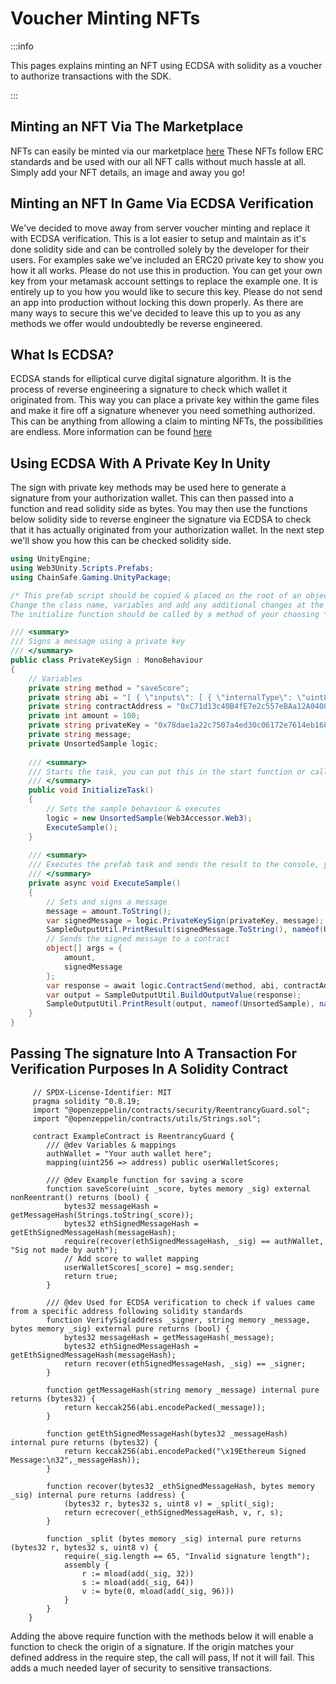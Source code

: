 ﻿---
slug: /current/voucher-minting-nfts
sidebar_position: 10
sidebar_label: Voucher Minting NFTs
---


# Voucher Minting NFTs

:::info

This pages explains minting an NFT using ECDSA with solidity as a voucher to authorize transactions with the SDK.

:::
## Minting an NFT Via The Marketplace
NFTs can easily be minted via our marketplace [here](https://marketplace.chainsafe.io/?utm_source=docs&utm_medium=documentation&utm_campaign=chainsafe_gaming_docs) These NFTs follow ERC standards and be used with our all NFT calls without much hassle at all. Simply add your NFT details, an image and away you go!

## Minting an NFT In Game Via ECDSA Verification
We've decided to move away from server voucher minting and replace it with ECDSA verification. This is a lot easier to setup and maintain as it's done solidity side and can be controlled solely by the developer for their users. For examples sake we've included an ERC20 private key to show you how it all works. Please do not use this in production. You can get your own key from your metamask account settings to replace the example one. It is entirely up to you how you would like to secure this key. Please do not send an app into production without locking this down properly. As there are many ways to secure this we've decided to leave this up to you as any methods we offer would undoubtedly be reverse engineered.

## What Is ECDSA?
ECDSA stands for elliptical curve digital signature algorithm. It is the process of reverse engineering a signature to check which wallet it originated from. This way you can place a private key within the game files and make it fire off a signature whenever you need something authorized. This can be anything from allowing a claim to minting NFTs, the possibilities are endless. More information can be found [here](https://cryptobook.nakov.com/digital-signatures/ecdsa-sign-verify-messages?utm_source=docs&utm_medium=documentation&utm_campaign=chainsafe_gaming_docs)

## Using ECDSA With A Private Key In Unity
The sign with private key methods may be used here to generate a signature from your authorization wallet. This can then passed into a function and read solidity side as bytes. You may then use the functions below solidity side to reverse engineer the signature via ECDSA to check that it has actually originated from your authorization wallet. In the next step we'll show you how this can be checked solidity side.

```csharp
using UnityEngine;
using Web3Unity.Scripts.Prefabs;
using ChainSafe.Gaming.UnityPackage;

/* This prefab script should be copied & placed on the root of an object.
Change the class name, variables and add any additional changes at the end of the execute function.
The initialize function should be called by a method of your choosing */

/// <summary>
/// Signs a message using a private key
/// </summary>
public class PrivateKeySign : MonoBehaviour
{
    // Variables
    private string method = "saveScore";
    private string abi = "[ { \"inputs\": [ { \"internalType\": \"uint8\", \"name\": \"_myArg\", \"type\": \"uint8\" } ], \"name\": \"addTotal\", \"outputs\": [], \"stateMutability\": \"nonpayable\", \"type\": \"function\" }, { \"inputs\": [], \"name\": \"myTotal\", \"outputs\": [ { \"internalType\": \"uint256\", \"name\": \"\", \"type\": \"uint256\" } ], \"stateMutability\": \"view\", \"type\": \"function\" } ]";
    private string contractAddress = "0xC71d13c40B4fE7e2c557eBAa12A0400dd4Df76C9";
    private int amount = 100;
    private string privateKey = "0x78dae1a22c7507a4ed30c06172e7614eb168d3546c13856340771e63ad3c0081";
    private string message;
    private UnsortedSample logic;
    
    /// <summary>
    /// Starts the task, you can put this in the start function or call it from a button/event
    /// </summary>
    public void InitializeTask()
    {
        // Sets the sample behaviour & executes
        logic = new UnsortedSample(Web3Accessor.Web3);
        ExecuteSample();
    }
    
    /// <summary>
    /// Executes the prefab task and sends the result to the console, you can also save this into a variable for later use
    /// </summary>
    private async void ExecuteSample()
    {
        // Sets and signs a message
        message = amount.ToString();
        var signedMessage = logic.PrivateKeySign(privateKey, message);
        SampleOutputUtil.PrintResult(signedMessage.ToString(), nameof(UnsortedSample), nameof(UnsortedSample.PrivateKeySign));
        // Sends the signed message to a contract
        object[] args = {
            amount,
            signedMessage
        };
        var response = await logic.ContractSend(method, abi, contractAddress, args);
        var output = SampleOutputUtil.BuildOutputValue(response);
        SampleOutputUtil.PrintResult(output, nameof(UnsortedSample), nameof(UnsortedSample.ContractSend));
    }
}
```

## Passing The signature Into A Transaction For Verification Purposes In A Solidity Contract
```solidity
     // SPDX-License-Identifier: MIT
     pragma solidity ^0.8.19;
     import "@openzeppelin/contracts/security/ReentrancyGuard.sol";
     import "@openzeppelin/contracts/utils/Strings.sol";

     contract ExampleContract is ReentrancyGuard {
        /// @dev Variables & mappings
        authWallet = "Your auth wallet here";
        mapping(uint256 => address) public userWalletScores;

        /// @dev Example function for saving a score
        function saveScore(uint _score, bytes memory _sig) external nonReentrant() returns (bool) {
            bytes32 messageHash = getMessageHash(Strings.toString(_score));
            bytes32 ethSignedMessageHash = getEthSignedMessageHash(messageHash);
            require(recover(ethSignedMessageHash, _sig) == authWallet, "Sig not made by auth");
            // Add score to wallet mapping
            userWalletScores[_score] = msg.sender;
            return true;
        }

        /// @dev Used for ECDSA verification to check if values came from a specific address following solidity standards
        function VerifySig(address _signer, string memory _message, bytes memory _sig) external pure returns (bool) {
            bytes32 messageHash = getMessageHash(_message);
            bytes32 ethSignedMessageHash = getEthSignedMessageHash(messageHash);
            return recover(ethSignedMessageHash, _sig) == _signer;
        }

        function getMessageHash(string memory _message) internal pure returns (bytes32) {
            return keccak256(abi.encodePacked(_message));
        }

        function getEthSignedMessageHash(bytes32 _messageHash) internal pure returns (bytes32) {
            return keccak256(abi.encodePacked("\x19Ethereum Signed Message:\n32",_messageHash));
        }

        function recover(bytes32 _ethSignedMessageHash, bytes memory _sig) internal pure returns (address) {
            (bytes32 r, bytes32 s, uint8 v) = _split(_sig);
            return ecrecover(_ethSignedMessageHash, v, r, s);
        }

        function _split (bytes memory _sig) internal pure returns (bytes32 r, bytes32 s, uint8 v) {
            require(_sig.length == 65, "Invalid signature length");
            assembly {
                r := mload(add(_sig, 32))
                s := mload(add(_sig, 64))
                v := byte(0, mload(add(_sig, 96)))
            }
        }
    }
```

Adding the above require function with the methods below it will enable a function to check the origin of a signature. If the origin matches your defined address in the require step, the call will pass, If not it will fail. This adds a much needed layer of security to sensitive transactions.
